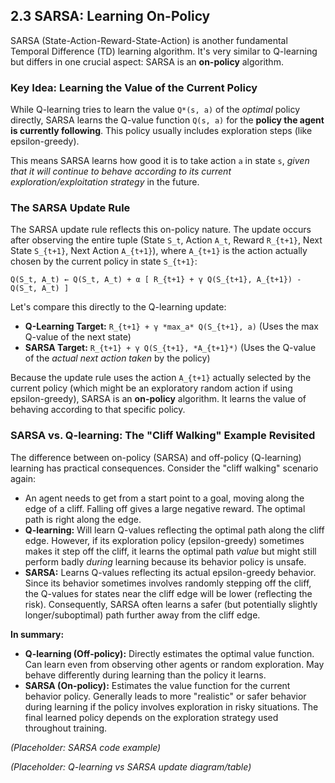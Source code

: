 ## 2.3 SARSA: Learning On-Policy

SARSA (State-Action-Reward-State-Action) is another fundamental Temporal Difference (TD) learning algorithm. It's very similar to Q-learning but differs in one crucial aspect: SARSA is an **on-policy** algorithm.

### Key Idea: Learning the Value of the Current Policy

While Q-learning tries to learn the value `Q*(s, a)` of the *optimal* policy directly, SARSA learns the Q-value function `Q(s, a)` for the **policy the agent is currently following**. This policy usually includes exploration steps (like epsilon-greedy).

This means SARSA learns how good it is to take action `a` in state `s`, *given that it will continue to behave according to its current exploration/exploitation strategy* in the future.

### The SARSA Update Rule

The SARSA update rule reflects this on-policy nature. The update occurs after observing the entire tuple (State `S_t`, Action `A_t`, Reward `R_{t+1}`, Next State `S_{t+1}`, Next Action `A_{t+1}`), where `A_{t+1}` is the action actually chosen by the current policy in state `S_{t+1}`:

```
Q(S_t, A_t) ← Q(S_t, A_t) + α [ R_{t+1} + γ Q(S_{t+1}, A_{t+1}) - Q(S_t, A_t) ]
```

Let's compare this directly to the Q-learning update:

*   **Q-Learning Target:** `R_{t+1} + γ *max_a* Q(S_{t+1}, a)` (Uses the max Q-value of the next state)
*   **SARSA Target:** `R_{t+1} + γ Q(S_{t+1}, *A_{t+1}*)` (Uses the Q-value of the *actual next action taken* by the policy)

Because the update rule uses the action `A_{t+1}` actually selected by the current policy (which might be an exploratory random action if using epsilon-greedy), SARSA is an **on-policy** algorithm. It learns the value of behaving according to that specific policy.

### SARSA vs. Q-learning: The "Cliff Walking" Example Revisited

The difference between on-policy (SARSA) and off-policy (Q-learning) learning has practical consequences. Consider the "cliff walking" scenario again:

*   An agent needs to get from a start point to a goal, moving along the edge of a cliff. Falling off gives a large negative reward. The optimal path is right along the edge.
*   **Q-learning:** Will learn Q-values reflecting the optimal path along the cliff edge. However, if its exploration policy (epsilon-greedy) sometimes makes it step off the cliff, it learns the optimal path *value* but might still perform badly *during* learning because its behavior policy is unsafe.
*   **SARSA:** Learns Q-values reflecting its actual epsilon-greedy behavior. Since its behavior sometimes involves randomly stepping off the cliff, the Q-values for states near the cliff edge will be lower (reflecting the risk). Consequently, SARSA often learns a safer (but potentially slightly longer/suboptimal) path further away from the cliff edge.

**In summary:**

*   **Q-learning (Off-policy):** Directly estimates the optimal value function. Can learn even from observing other agents or random exploration. May behave differently during learning than the policy it learns.
*   **SARSA (On-policy):** Estimates the value function for the current behavior policy. Generally leads to more "realistic" or safer behavior during learning if the policy involves exploration in risky situations. The final learned policy depends on the exploration strategy used throughout training.

<!-- CODE_PLACEHOLDER data-example-id="sarsa-code" -->
*(Placeholder: SARSA code example)*

<!-- DIAGRAM data-diagram="qlearn-sarsa-compare" -->
*(Placeholder: Q-learning vs SARSA update diagram/table)* 